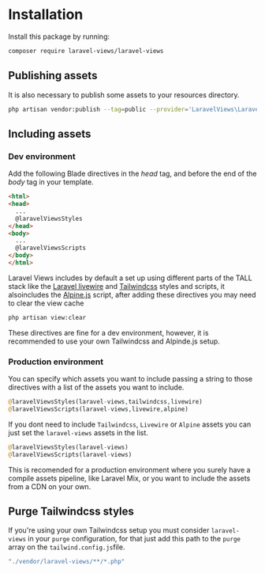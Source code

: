 # Installation

Install this package by running:
```bash
composer require laravel-views/laravel-views
```

## Publishing assets
It is also necessary to publish some assets to your resources directory.
```bash
php artisan vendor:publish --tag=public --provider='LaravelViews\LaravelViewsServiceProvider' --force
```

## Including assets

### Dev environment
Add the following Blade directives in the *head* tag, and before the end of the *body* tag in your template.

```html
<html>
<head>
  ...
  @laravelViewsStyles
</head>
<body>
  ...
  @laravelViewsScripts
</body>
</html>
```

Laravel Views includes by default a set up using different parts of the TALL stack like the [Laravel livewire](https://laravel-livewire.com/) and [Tailwindcss](https://tailwindcss.com/) styles and scripts, it alsoincludes the [Alpine.js](https://alpinejs.dev/) script, after adding these directives you may need to clear the view cache

```bash
php artisan view:clear
```

These directives are fine for a dev environment, however, it is recommended to use your own Tailwindcss and Alpinde.js setup.

### Production environment

You can specify which assets you want to include passing a string to those directives with a list of the assets you want to include.

```php
@laravelViewsStyles(laravel-views,tailwindcss,livewire)
@laravelViewsScripts(laravel-views,livewire,alpine)
```

If you dont need to include `Tailwindcss`, `Livewire` or `Alpine` assets you can just set the `laravel-views` assets in the list.

```php
@laravelViewsStyles(laravel-views)
@laravelViewsScripts(laravel-views)
```

This is recomended for a production environment where you surely have a compile assets pipeline, like Laravel Mix, or you want to include the assets from a CDN on your own.

## Purge Tailwindcss styles
If you're using your own Tailwindcss setup you must consider `laravel-views` in your `purge` configuration, for that just add this path to the `purge` array on the `tailwind.config.js`file.

```php
"./vendor/laravel-views/**/*.php"
```
